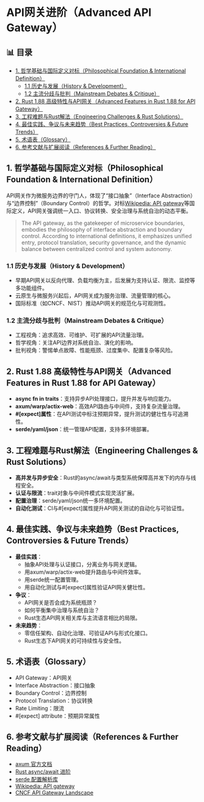 ﻿# API网关进阶（Advanced API Gateway）


## 📊 目录

- [1. 哲学基础与国际定义对标（Philosophical Foundation & International Definition）](#1-哲学基础与国际定义对标philosophical-foundation-international-definition)
  - [1.1 历史与发展（History & Development）](#11-历史与发展history-development)
  - [1.2 主流分歧与批判（Mainstream Debates & Critique）](#12-主流分歧与批判mainstream-debates-critique)
- [2. Rust 1.88 高级特性与API网关（Advanced Features in Rust 1.88 for API Gateway）](#2-rust-188-高级特性与api网关advanced-features-in-rust-188-for-api-gateway)
- [3. 工程难题与Rust解法（Engineering Challenges & Rust Solutions）](#3-工程难题与rust解法engineering-challenges-rust-solutions)
- [4. 最佳实践、争议与未来趋势（Best Practices, Controversies & Future Trends）](#4-最佳实践争议与未来趋势best-practices-controversies-future-trends)
- [5. 术语表（Glossary）](#5-术语表glossary)
- [6. 参考文献与扩展阅读（References & Further Reading）](#6-参考文献与扩展阅读references-further-reading)


## 1. 哲学基础与国际定义对标（Philosophical Foundation & International Definition）

API网关作为微服务边界的守门人，体现了“接口抽象”（Interface Abstraction）与“边界控制”（Boundary Control）的哲学。对标[Wikipedia: API gateway](https://en.wikipedia.org/wiki/API_gateway)等国际定义，API网关强调统一入口、协议转换、安全治理与系统自治的动态平衡。

> The API gateway, as the gatekeeper of microservice boundaries, embodies the philosophy of interface abstraction and boundary control. According to international definitions, it emphasizes unified entry, protocol translation, security governance, and the dynamic balance between centralized control and system autonomy.

### 1.1 历史与发展（History & Development）

- 早期API网关以反向代理、负载均衡为主，后发展为支持认证、限流、监控等多功能组件。
- 云原生与微服务兴起后，API网关成为服务治理、流量管理的核心。
- 国际标准（如CNCF、NIST）推动API网关的规范化与可观测性。

### 1.2 主流分歧与批判（Mainstream Debates & Critique）

- 工程视角：追求高效、可维护、可扩展的API流量治理。
- 哲学视角：关注API边界对系统自治、演化的影响。
- 批判视角：警惕单点故障、性能瓶颈、过度集中、配置复杂等风险。

## 2. Rust 1.88 高级特性与API网关（Advanced Features in Rust 1.88 for API Gateway）

- **async fn in traits**：支持异步API处理接口，提升并发与响应能力。
- **axum/warp/actix-web**：高效API路由与中间件，支持复杂流量治理。
- **#[expect]属性**：在API测试中标注预期异常，提升测试的健壮性与可追溯性。
- **serde/yaml/json**：统一管理API配置，支持多环境部署。

## 3. 工程难题与Rust解法（Engineering Challenges & Rust Solutions）

- **高并发与异步安全**：Rust的async/await与类型系统保障高并发下的内存与线程安全。
- **认证与限流**：trait对象与中间件模式实现灵活扩展。
- **配置治理**：serde/yaml/json统一多环境配置。
- **自动化测试**：CI与#[expect]属性提升API网关测试的自动化与可验证性。

## 4. 最佳实践、争议与未来趋势（Best Practices, Controversies & Future Trends）

- **最佳实践**：
  - 抽象API处理与认证接口，分离业务与网关逻辑。
  - 用axum/warp/actix-web提升路由与中间件效率。
  - 用serde统一配置管理。
  - 用自动化测试与#[expect]属性验证API网关健壮性。
- **争议**：
  - API网关是否会成为系统瓶颈？
  - 如何平衡集中治理与系统自治？
  - Rust生态API网关相关库与主流语言相比的局限。
- **未来趋势**：
  - 零信任架构、自动化治理、可验证API与形式化接口。
  - Rust生态下API网关的可持续性与安全性。

## 5. 术语表（Glossary）

- API Gateway：API网关
- Interface Abstraction：接口抽象
- Boundary Control：边界控制
- Protocol Translation：协议转换
- Rate Limiting：限流
- #[expect] attribute：预期异常属性

## 6. 参考文献与扩展阅读（References & Further Reading）

- [axum 官方文档](https://docs.rs/axum)
- [Rust async/await 进阶](https://rust-lang.github.io/async-book/)
- [serde 配置解析库](https://serde.rs/)
- [Wikipedia: API gateway](https://en.wikipedia.org/wiki/API_gateway)
- [CNCF API Gateway Landscape](https://landscape.cncf.io/category=api-gateway)

